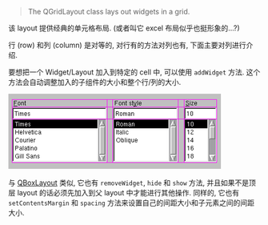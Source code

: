 
 > 
 > The QGridLayout class lays out widgets in a grid.

该 layout 提供经典的单元格布局. (或者叫它 excel 布局似乎也挺形象的...?)

行 (row) 和列 (column) 是对等的, 对行有的方法对列也有, 下面主要对列进行介绍.

要想把一个 Widget/Layout 加入到特定的 cell 中, 可以使用 `addWidget` 方法. 这个方法会自动调整加入的子组件的大小和整个行/列的大小. 

![QGridLayout-Example-1.png](assets/QGridLayout-Example-1.png)

与 [QBoxLayout](QBoxLayout.md) 类似, 它也有 `removeWidget`, `hide` 和 `show` 方法, 并且如果不是顶层 layout 的话必须先加入到父 layout 中才能进行其他操作. 同样的, 它也有 `setContentsMargin` 和 `spacing` 方法来设置自己的间距大小和子元素之间的间距大小.
